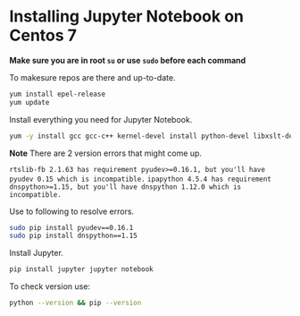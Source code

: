 # Installing Jupyter Notebook on Centos 7

**Make sure you are in root `su` or use `sudo` before each command**

To makesure repos are there and up-to-date.
```bash
yum install epel-release
yum update
```
Install everything you need for Jupyter Notebook.
```bash
yum -y install gcc gcc-c++ kernel-devel install python-devel libxslt-devel libffi-devel openssl-devel python-pip
```
**Note**
There are 2 version errors that might come up. 

`rtslib-fb 2.1.63 has requirement pyudev>=0.16.1, but you'll have pyudev 0.15 which is incompatible.`
`ipapython 4.5.4 has requirement dnspython>=1.15, but you'll have dnspython 1.12.0 which is incompatible.`

Use to following to resolve errors.
```bash
sudo pip install pyudev==0.16.1
sudo pip install dnspython==1.15
```
Install Jupyter.
```bash
pip install jupyter jupyter notebook
```

To check version use:
```bash
python --version && pip --version
```
